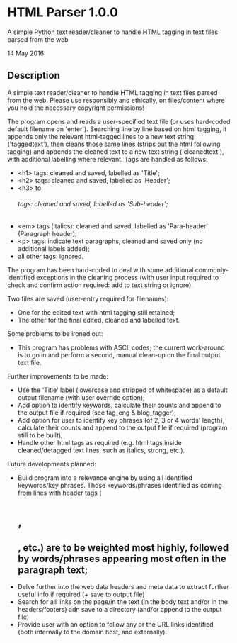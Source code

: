 # HTML Parser 1.0.0
A simple Python text reader/cleaner to handle HTML tagging in text files parsed from the web

14 May 2016

## Description

A simple text reader/cleaner to handle HTML tagging in text files parsed from the web. Please use responsibly and ethically, on files/content where you hold the necessary copyright permissions!

The program opens and reads a user-specified text file (or uses hard-coded default filename on 'enter'). Searching line by line based on html tagging, it appends only the relevant html-tagged lines to a new text string ('taggedtext'), then cleans those same lines (strips out the html following tagging) and appends the cleaned text to a new text string ('cleanedtext'), with additional labelling where relevant. Tags are handled as follows:

* \<h1\> tags: cleaned and saved, labelled as 'Title';
* \<h2\> tags: cleaned and saved, labelled as 'Header';
* \<h3\> to <h6> tags: cleaned and saved, labelled as 'Sub-header';
* \<em\> tags (italics): cleaned and saved, labelled as 'Para-header' (Paragraph header);
* \<p\> tags: indicate text paragraphs, cleaned and saved only (no additional labels added);
* all other tags: ignored.

The program has been hard-coded to deal with some additional commonly-identified exceptions in the cleaning process (with user input required to check and confirm action required: add to text string or ignore).

Two files are saved (user-entry required for filenames):
* One for the edited text with html tagging still retained;
* The other for the final edited, cleaned and labelled text.


Some problems to be ironed out:
* This program has problems with ASCII codes; the current work-around is to go in and perform a second, manual clean-up on the final output text file.


Further improvements to be made:
* Use the 'Title' label (lowercase and stripped of whitespace) as a default output filename (with user override option);
* Add option to identify keywords, calculate their counts and append to the output file if required (see tag\_eng & blog\_tagger);
* Add option for user to identify key phrases (of 2, 3 or 4 words' length), calculate their counts and append to the output file if required (program still to be built);
* Handle other html tags as required (e.g. html tags inside cleaned/detagged text lines, such as italics, strong, etc.).


Future developments planned:
* Build program into a relevance engine by using all identified keywords/key phrases. Those keywords/phrases identified as coming from lines with header tags ( <h1>, <h2>, etc.) are to be weighted most highly, followed by words/phrases appearing most often in the paragraph text;
* Delve further into the web data headers and meta data to extract further useful info if required (+ save to output file)
* Search for all links on the page/in the text (in the body text and/or in the headers/footers) adn save to a directory (and/or append to the output file)
* Provide user with an option to follow any or the URL links identified (both internally to the domain host, and externally).
